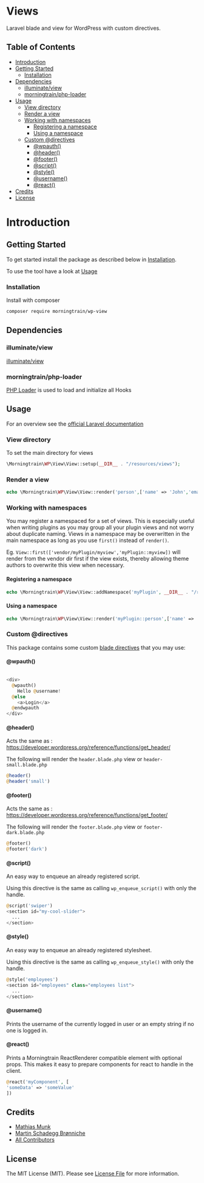 # Views

Laravel blade and view for WordPress with custom directives.

## Table of Contents

- [Introduction](#introduction)
- [Getting Started](#getting-started)
    - [Installation](#installation)
- [Dependencies](#dependencies)
    - [illuminate/view](https://github.com/illuminate/view)
    - [morningtrain/php-loader](#morningtrainphp-loader)
- [Usage](#usage)
  - [View directory](#view-directory)
  - [Render a view](#render-a-view)
  - [Working with namespaces](#working-with-namespaces)
    - [Registering a namespace](#registering-a-namespace)
    - [Using a namespace](#using-a-namespace)
  - [Custom @directives](#custom-directives)
    - [@wpauth()](#wpauth)
    - [@header()](#header)
    - [@footer()](#footer)
    - [@script()](#script)
    - [@style()](#style)
    - [@username()](#username)
    - [@react()](#react)
- [Credits](#credits)
- [License](#license)

# Introduction

## Getting Started

To get started install the package as described below in [Installation](#installation).

To use the tool have a look at [Usage](#usage)

### Installation

Install with composer

```bash
composer require morningtrain/wp-view
```

## Dependencies

### illuminate/view

[illuminate/view](https://github.com/illuminate/view)

### morningtrain/php-loader

[PHP Loader](https://github.com/Morning-Train/php-loader) is used to load and initialize all Hooks

## Usage

For an overview see the [official Laravel documentation](https://laravel.com/docs/views)

### View directory

To set the main directory for views

```php
\Morningtrain\WP\View\View::setup(__DIR__ . "/resources/views");
```

### Render a view

```php
echo \Morningtrain\WP\View\View::render('person',['name' => 'John','email' => 'john@doe.com']);
```

### Working with namespaces

You may register a namespaced for a set of views. This is especially useful when writing plugins as you may group all
your plugin views and not worry about duplicate naming. Views in a namespace may be overwritten in the main namespace as
long as you use `first()` instead of `render()`.

Eg. `View::first(['vendor/myPlugin/myview','myPlugin::myview])` will render from the vendor dir first if the view
exists, thereby allowing theme authors to overwrite this view when necessary.

#### Registering a namespace

```php
echo \Morningtrain\WP\View\View::addNamespace('myPlugin', __DIR__ . "/resources/views");
```

#### Using a namespace

```php
echo \Morningtrain\WP\View\View::render('myPlugin::person',['name' => 'John','email' => 'john@doe.com']);
```

### Custom @directives

This package contains some custom [blade directives](https://laravel.com/docs/blade#blade-directives) that you may use:

#### @wpauth()

```php

<div>
  @wpauth()
    Hello @username!
  @else
    <a>Login</a>
  @endwpauth
</div>
```

#### @header()
Acts the same as : https://developer.wordpress.org/reference/functions/get_header/

The following will render the `header.blade.php` view or `header-small.blade.php`  
```php
@header()
@header('small')
```

#### @footer()
Acts the same as : https://developer.wordpress.org/reference/functions/get_footer/

The following will render the `footer.blade.php` view or `footer-dark.blade.php`
```php
@footer()
@footer('dark')
```

#### @script()
An easy way to enqueue an already registered script.

Using this directive is the same as calling `wp_enqueue_script()` with only the handle.

```php
@script('swiper')
<section id="my-cool-slider">
  ...
</section>
```

#### @style()
An easy way to enqueue an already registered stylesheet.

Using this directive is the same as calling `wp_enqueue_style()` with only the handle.

```php
@style('employees')
<section id="employees" class="employees list">
  ...
</section>
```
#### @username()
Prints the username of the currently logged in user or an empty string if no one is logged in.

#### @react()

Prints a Morningtrain ReactRenderer compatible element with optional props.
This makes it easy to prepare components for react to handle in the client.

```php
@react('myComponent', [
'someData' => 'someValue'
])
```

## Credits

- [Mathias Munk](https://github.com/mrmoeg)
- [Martin Schadegg Brønniche](https://github.com/mschadegg)
- [All Contributors](../../contributors)

## License

The MIT License (MIT). Please see [License File](LICENSE) for more information.

